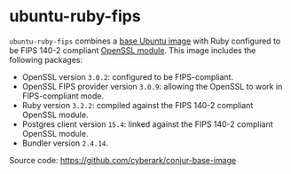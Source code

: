 # ubuntu-ruby-fips
 `ubuntu-ruby-fips` combines a [base Ubuntu image](https://hub.docker.com/_/ubuntu)
with Ruby configured to be FIPS 140-2 compliant [OpenSSL module](https://www.openssl.org/docs/fips.html).
This image includes the following packages:

* OpenSSL version `3.0.2`: configured to be FIPS-compliant.
* OpenSSL FIPS provider version `3.0.9`: allowing the OpenSSL to work in FIPS-compliant mode.
* Ruby version `3.2.2`: compiled against the FIPS 140-2 compliant OpenSSL module.
* Postgres client version `15.4`: linked against the FIPS 140-2 compliant OpenSSL module.
* Bundler version `2.4.14`.

Source code: https://github.com/cyberark/conjur-base-image
